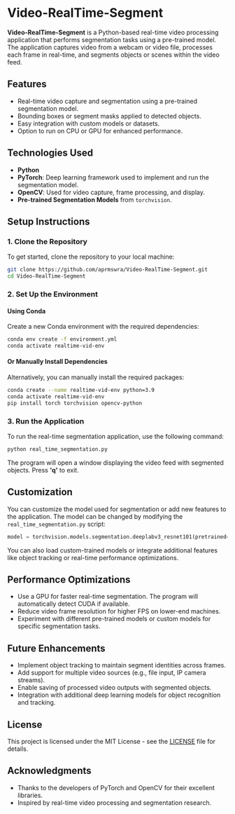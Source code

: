 
# Video-RealTime-Segment

**Video-RealTime-Segment** is a Python-based real-time video processing application that performs segmentation tasks using a pre-trained model. The application captures video from a webcam or video file, processes each frame in real-time, and segments objects or scenes within the video feed.

## Features

- Real-time video capture and segmentation using a pre-trained segmentation model.
- Bounding boxes or segment masks applied to detected objects.
- Easy integration with custom models or datasets.
- Option to run on CPU or GPU for enhanced performance.

## Technologies Used

- **Python**
- **PyTorch**: Deep learning framework used to implement and run the segmentation model.
- **OpenCV**: Used for video capture, frame processing, and display.
- **Pre-trained Segmentation Models** from `torchvision`.

## Setup Instructions

### 1. Clone the Repository

To get started, clone the repository to your local machine:

```bash
git clone https://github.com/aprmswra/Video-RealTime-Segment.git
cd Video-RealTime-Segment
```

### 2. Set Up the Environment

#### Using Conda

Create a new Conda environment with the required dependencies:

```bash
conda env create -f environment.yml
conda activate realtime-vid-env
```

#### Or Manually Install Dependencies

Alternatively, you can manually install the required packages:

```bash
conda create --name realtime-vid-env python=3.9
conda activate realtime-vid-env
pip install torch torchvision opencv-python
```

### 3. Run the Application

To run the real-time segmentation application, use the following command:

```bash
python real_time_segmentation.py
```

The program will open a window displaying the video feed with segmented objects. Press **'q'** to exit.

## Customization

You can customize the model used for segmentation or add new features to the application. The model can be changed by modifying the `real_time_segmentation.py` script:

```python
model = torchvision.models.segmentation.deeplabv3_resnet101(pretrained=True)
```

You can also load custom-trained models or integrate additional features like object tracking or real-time performance optimizations.

## Performance Optimizations

- Use a GPU for faster real-time segmentation. The program will automatically detect CUDA if available.
- Reduce video frame resolution for higher FPS on lower-end machines.
- Experiment with different pre-trained models or custom models for specific segmentation tasks.

## Future Enhancements

- Implement object tracking to maintain segment identities across frames.
- Add support for multiple video sources (e.g., file input, IP camera streams).
- Enable saving of processed video outputs with segmented objects.
- Integration with additional deep learning models for object recognition and tracking.

## License

This project is licensed under the MIT License - see the [LICENSE](LICENSE) file for details.

## Acknowledgments

- Thanks to the developers of PyTorch and OpenCV for their excellent libraries.
- Inspired by real-time video processing and segmentation research.
